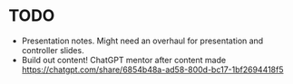 # TODO

- Presentation notes. Might need an overhaul for presentation and controller slides.
- Build out content! ChatGPT mentor after content made https://chatgpt.com/share/6854b48a-ad58-800d-bc17-1bf2694418f5

